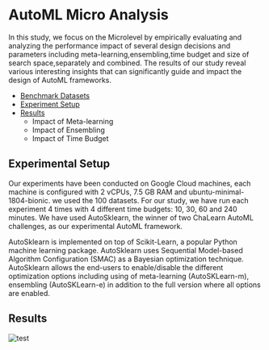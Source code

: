 # AutoML Micro Analysis
In this study, we focus on the Microlevel by empirically evaluating and analyzing the performance impact of several design decisions and parameters including meta-learning,ensembling,time budget and size of search space,separately and combined. The results of our study reveal various interesting insights that can significantly guide and impact the design of AutoML frameworks.
* [Benchmark Datasets](https://datasystemsgrouput.github.io/AutoMLMicroAnalysis/datasets)
* [Experiment Setup](#experimental-setup)
* [Results](#results)
  * Impact of Meta-learning 
  * Impact of Ensembling 
  * Impact of Time Budget 


## Experimental Setup

Our experiments have been conducted on Google Cloud machines, each machine is configured with 2 vCPUs, 7.5 GB RAM and ubuntu-minimal-1804-bionic. we used the 100 datasets. For our study, we have run each experiment 4 times with 4 different time budgets: 10, 30, 60 and 240 minutes. We have used AutoSklearn, the winner of two ChaLearn AutoML challenges, as our experimental AutoML framework.

AutoSklearn is implemented on top of Scikit-Learn, a popular Python machine learning package. AutoSklearn uses Sequential Model-based  Algorithm Configuration (SMAC) as a Bayesian optimization technique. AutoSklearn allows the end-users to enable/disable the different optimization options including using of meta-learning (AutoSKLearn-m), ensembling (AutoSKLearn-e) in addition  to  the  full  version  where  all  options  are  enabled.

## Results
![test](https://raw.githubusercontent.com/DataSystemsGroupUT/AutoMLMicroAnalysis/master/docs/data/006MetaLearningEffectAll10min.png)

